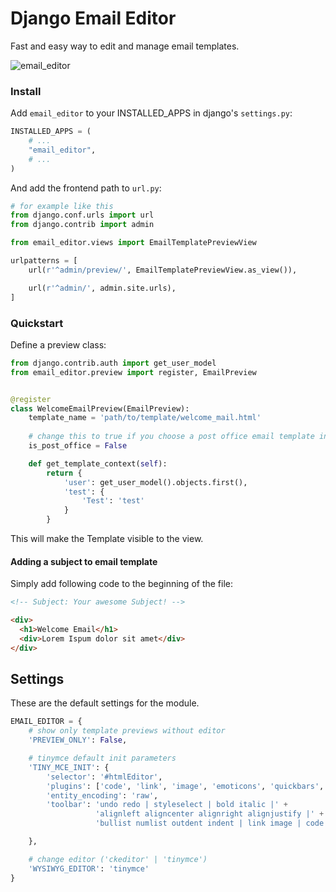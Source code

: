 # Django Email Editor

Fast and easy way to edit and manage email templates.

![email_editor](https://user-images.githubusercontent.com/17835639/180997275-eaa66c95-fda0-4003-be44-99077195a062.png)

### Install

Add `email_editor` to your INSTALLED_APPS in django's `settings.py`:

```python
INSTALLED_APPS = (
    # ...
    "email_editor",
    # ...
)
```

And add the frontend path to `url.py`:

```python
# for example like this
from django.conf.urls import url
from django.contrib import admin

from email_editor.views import EmailTemplatePreviewView

urlpatterns = [
    url(r'^admin/preview/', EmailTemplatePreviewView.as_view()),

    url(r'^admin/', admin.site.urls),
]
```

### Quickstart

Define a preview class:

```python
from django.contrib.auth import get_user_model
from email_editor.preview import register, EmailPreview


@register
class WelcomeEmailPreview(EmailPreview):
    template_name = 'path/to/template/welcome_mail.html'
    
    # change this to true if you choose a post office email template in "template_name"
    is_post_office = False

    def get_template_context(self):
        return {
            'user': get_user_model().objects.first(),
            'test': {
                'Test': 'test'
            }
        }

```

This will make the Template visible to the view.


#### Adding a subject to email template

Simply add following code to the beginning of the file:

```html
<!-- Subject: Your awesome Subject! -->

<div>
  <h1>Welcome Email</h1>
  <div>Lorem Ispum dolor sit amet</div>
</div>
```

## Settings

These are the default settings for the module.

```python
EMAIL_EDITOR = {
    # show only template previews without editor 
    'PREVIEW_ONLY': False,

    # tinymce default init parameters
    'TINY_MCE_INIT': {
        'selector': '#htmlEditor',
        'plugins': ['code', 'link', 'image', 'emoticons', 'quickbars', 'autoresize'],
        'entity_encoding': 'raw',
        'toolbar': 'undo redo | styleselect | bold italic |' +
                   'alignleft aligncenter alignright alignjustify |' +
                   'bullist numlist outdent indent | link image | code emoticons hr',

    },

    # change editor ('ckeditor' | 'tinymce')
    'WYSIWYG_EDITOR': 'tinymce'
}
```